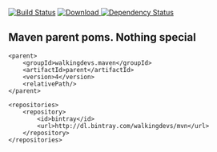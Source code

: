 [![Build Status](https://travis-ci.org/walkingdevs/parent.svg?branch=master)](https://travis-ci.org/walkingdevs/parent)
[ ![Download](https://api.bintray.com/packages/walkingdevs/mvn/parent/images/download.svg) ](https://bintray.com/walkingdevs/mvn/parent/_latestVersion)
[![Dependency Status](https://www.versioneye.com/user/projects/5835879be7cea0003d198316/badge.svg?style=flat-square)](https://www.versioneye.com/user/projects/5835879be7cea0003d198316)

## Maven parent poms. Nothing special

    <parent>
        <groupId>walkingdevs.maven</groupId>
        <artifactId>parent</artifactId>
        <version>4</version>
        <relativePath/>
    </parent>

    <repositories>
        <repository>
            <id>bintray</id>
            <url>http://dl.bintray.com/walkingdevs/mvn</url>
        </repository>
    </repositories>